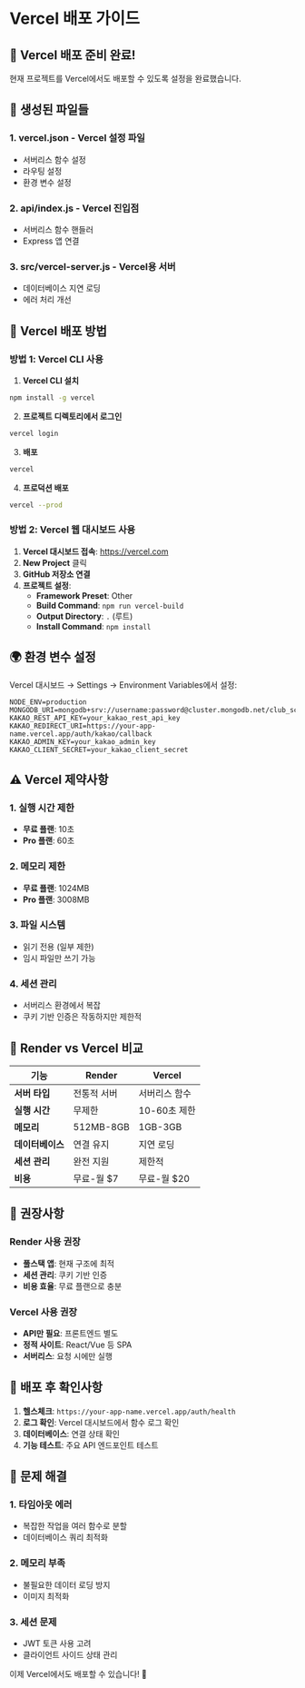 # Vercel 배포 가이드

## 🚀 Vercel 배포 준비 완료!

현재 프로젝트를 Vercel에서도 배포할 수 있도록 설정을 완료했습니다.

## 📁 생성된 파일들

### 1. **vercel.json** - Vercel 설정 파일
- 서버리스 함수 설정
- 라우팅 설정
- 환경 변수 설정

### 2. **api/index.js** - Vercel 진입점
- 서버리스 함수 핸들러
- Express 앱 연결

### 3. **src/vercel-server.js** - Vercel용 서버
- 데이터베이스 지연 로딩
- 에러 처리 개선

## 🔧 Vercel 배포 방법

### **방법 1: Vercel CLI 사용**

1. **Vercel CLI 설치**
```bash
npm install -g vercel
```

2. **프로젝트 디렉토리에서 로그인**
```bash
vercel login
```

3. **배포**
```bash
vercel
```

4. **프로덕션 배포**
```bash
vercel --prod
```

### **방법 2: Vercel 웹 대시보드 사용**

1. **Vercel 대시보드 접속**: https://vercel.com
2. **New Project** 클릭
3. **GitHub 저장소 연결**
4. **프로젝트 설정**:
   - **Framework Preset**: Other
   - **Build Command**: `npm run vercel-build`
   - **Output Directory**: `.` (루트)
   - **Install Command**: `npm install`

## 🌍 환경 변수 설정

Vercel 대시보드 → Settings → Environment Variables에서 설정:

```
NODE_ENV=production
MONGODB_URI=mongodb+srv://username:password@cluster.mongodb.net/club_scheduler
KAKAO_REST_API_KEY=your_kakao_rest_api_key
KAKAO_REDIRECT_URI=https://your-app-name.vercel.app/auth/kakao/callback
KAKAO_ADMIN_KEY=your_kakao_admin_key
KAKAO_CLIENT_SECRET=your_kakao_client_secret
```

## ⚠️ Vercel 제약사항

### **1. 실행 시간 제한**
- **무료 플랜**: 10초
- **Pro 플랜**: 60초

### **2. 메모리 제한**
- **무료 플랜**: 1024MB
- **Pro 플랜**: 3008MB

### **3. 파일 시스템**
- 읽기 전용 (일부 제한)
- 임시 파일만 쓰기 가능

### **4. 세션 관리**
- 서버리스 환경에서 복잡
- 쿠키 기반 인증은 작동하지만 제한적

## 🔄 Render vs Vercel 비교

| 기능 | Render | Vercel |
|------|--------|--------|
| **서버 타입** | 전통적 서버 | 서버리스 함수 |
| **실행 시간** | 무제한 | 10-60초 제한 |
| **메모리** | 512MB-8GB | 1GB-3GB |
| **데이터베이스** | 연결 유지 | 지연 로딩 |
| **세션 관리** | 완전 지원 | 제한적 |
| **비용** | 무료-월 $7 | 무료-월 $20 |

## 🎯 권장사항

### **Render 사용 권장**
- **풀스택 앱**: 현재 구조에 최적
- **세션 관리**: 쿠키 기반 인증
- **비용 효율**: 무료 플랜으로 충분

### **Vercel 사용 권장**
- **API만 필요**: 프론트엔드 별도
- **정적 사이트**: React/Vue 등 SPA
- **서버리스**: 요청 시에만 실행

## 🚀 배포 후 확인사항

1. **헬스체크**: `https://your-app-name.vercel.app/auth/health`
2. **로그 확인**: Vercel 대시보드에서 함수 로그 확인
3. **데이터베이스**: 연결 상태 확인
4. **기능 테스트**: 주요 API 엔드포인트 테스트

## 📝 문제 해결

### **1. 타임아웃 에러**
- 복잡한 작업을 여러 함수로 분할
- 데이터베이스 쿼리 최적화

### **2. 메모리 부족**
- 불필요한 데이터 로딩 방지
- 이미지 최적화

### **3. 세션 문제**
- JWT 토큰 사용 고려
- 클라이언트 사이드 상태 관리

이제 Vercel에서도 배포할 수 있습니다! 🎉
